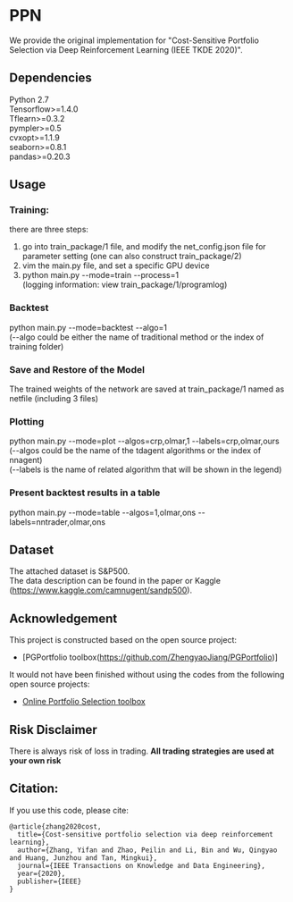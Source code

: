 # PPN
We provide the original implementation for "Cost-Sensitive Portfolio Selection via Deep Reinforcement Learning (IEEE TKDE 2020)".

## Dependencies
Python 2.7\
Tensorflow>=1.4.0\
Tflearn>=0.3.2\
pympler>=0.5\
cvxopt>=1.1.9\
seaborn>=0.8.1\
pandas>=0.20.3

## Usage
### Training:
there are three steps:
1. go into train_package/1 file, and modify the net_config.json file for parameter setting (one can also construct train_package/2)
2. vim the main.py file, and set a specific GPU device
3. python main.py --mode=train --process=1\
(logging information: view train_package/1/programlog)

### Backtest
python main.py --mode=backtest --algo=1 \
(--algo could be either the name of traditional method or the index of training folder)

### Save and Restore of the Model
The trained weights of the network are saved at train_package/1 named as netfile (including 3 files)

### Plotting
python main.py --mode=plot --algos=crp,olmar,1 --labels=crp,olmar,ours\
(--algos could be the name of the tdagent algorithms or the index of nnagent)\
(--labels is the name of related algorithm that will be shown in the legend)

### Present backtest results in a table
python main.py --mode=table --algos=1,olmar,ons --labels=nntrader,olmar,ons

## Dataset
The attached dataset is S&P500.\
The data description can be found in the paper or Kaggle (https://www.kaggle.com/camnugent/sandp500).

## Acknowledgement
This project is constructed based on the open source project:
* [PGPortfolio toolbox(https://github.com/ZhengyaoJiang/PGPortfolio)]

It would not have been finished without using the codes from the following open source projects:
* [Online Portfolio Selection toolbox](https://github.com/OLPS/OLPS)
 
## Risk Disclaimer
There is always risk of loss in trading. **All trading strategies are used at your own risk**

## Citation:
If you use this code, please cite:
```
@article{zhang2020cost,
  title={Cost-sensitive portfolio selection via deep reinforcement learning},
  author={Zhang, Yifan and Zhao, Peilin and Li, Bin and Wu, Qingyao and Huang, Junzhou and Tan, Mingkui},
  journal={IEEE Transactions on Knowledge and Data Engineering},
  year={2020},
  publisher={IEEE}
}  
```
